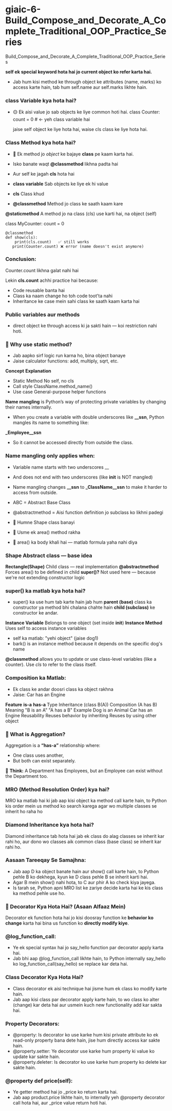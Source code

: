 # giaic-6-Build_Compose_and_Decorate_A_Complete_Traditional_OOP_Practice_Series
Build_Compose_and_Decorate_A_Complete_Traditional_OOP_Practice_Series

**self ek special keyword hota hai jo current object ko refer karta hai.**

- Jab hum kisi method ke through object ke attributes (name, marks) ko access karte hain, tab hum self.name aur self.marks likhte hain.

### class Variable kya hota hai?
- 🟡 Ek aisi value jo sab objects ke liye common hoti hai.
class Counter:
    count = 0  # ← yeh class variable hai

   jaise self object ke liye hota hai, waise cls class ke liye hota hai.

### Class Method kya hota hai?
- 🔵 Ek method jo *object* ke bajaye **class** pe kaam karta hai.
- Isko banate waqt **@classmethod** likhna padta hai
- Aur self ke jagah **cls** hota hai

- **class variable**	  Sab objects ke liye ek hi value
- **cls**	              Class khud
- **@classmethod**	    Method jo class ke saath kaam kare


**@staticmethod**	    A method jo na class (cls) use karti hai, na object (self)


class MyCounter:
    count = 0

    @classmethod
    def show(cls):
        print(cls.count)   ✅ still works
       print(Counter.count) ❌ error (name doesn't exist anymore)


### Conclusion:
Counter.count likhna galat nahi hai

Lekin **cls.count** achhi practice hai because:

- Code reusable banta hai
- Class ka naam change ho toh code toot'ta nahi
- Inheritance ke case mein sahi class ke saath kaam karta hai

### Public variables aur methods 
- direct object ke through access ki ja sakti hain — koi restriction nahi hoti.

### 🤔 Why use static method?
- Jab aapko sirf logic run karna ho, bina object banaye
- Jaise calculator functions: add, multiply, sqrt, etc.

**Concept**	                **Explanation**
- Static Method	            No self, no cls
- Call style	           ClassName.method_name()
- Use case	                General-purpose helper functions

**Name mangling** is Python’s way of protecting private variables by changing their names internally.

- When you create a variable with double underscores like **__ssn**, Python mangles its name to something like:

**_Employee__ssn**
- So it cannot be accessed directly from outside the class.

### Name mangling only applies when:
- Variable name starts with two underscores __
- And does not end with two underscores (like __init__ is NOT mangled)

- Name mangling changes **__ssn** to **_ClassName__ssn** to make it harder to access from outside.

- ABC = Abstract Base Class
- @abstractmethod = Aisi function definition jo subclass ko likhni padegi
- 🔸 Humne Shape class banayi
- 🔸 Usme ek area() method rakha
- 🔸 area() ka body khali hai — matlab formula yaha nahi diya

### Shape	Abstract class — base idea
**Rectangle(Shape)**	    Child class — real implementation
**@abstractmethod**	        Forces area() to be defined in child
**super()?**	            Not used here — because we're not extending constructor logic

### super() ka matlab kya hota hai?
- super() ka use hum tab karte hain jab hum **parent (base)** class ka constructor ya method bhi chalana chahte hain **child (subclass)** ke constructor ke andar.


**Instance Variable**	    Belongs to one object (set inside __init__)
**Instance Method**	        Uses self to access instance variables

- self ka matlab: "yehi object" (jaise dog1)
- bark() is an instance method because it depends on the specific dog's name

**@classmethod** allows you to update or use class-level variables (like a counter). Use *cls* to refer to the class itself.

### Composition ka Matlab:
- Ek class ke andar doosri class ka object rakhna
- Jaise: Car has an Engine

**Feature**	        **is-a**	                            **has-a**
Type	            Inheritance (class B(A))	            Composition (A has B)
Meaning	            "B is an A"	                            "A has a B"
Example	            Dog is an Animal	                    Car has an Engine
Reusability	        Reuses behavior by inheriting	        Reuses by using other object

### 🧠 What is Aggregation?
Aggregation is a **“has-a”** relationship where:

- One class uses another,
- But both can exist separately.

📌 **Think:** A Department has Employees, but an Employee can exist without the Department too.

### MRO (Method Resolution Order) kya hai?
MRO ka matlab hai ki jab aap kisi object ka method call karte hain, to Python kis order mein us method ko search karega agar wo multiple classes se inherit ho raha ho

### Diamond Inheritance kya hota hai?
Diamond inheritance tab hota hai jab ek class do alag classes se inherit kar rahi ho, aur dono wo classes aik common class (base class) se inherit kar rahi ho.

### Aasaan Tareeqay Se Samajhna:
- Jab aap D ka object banate hain aur show() call karte hain, to Python pehle B ko dekhega, kyun ke D class pehle B se inherit karti hai.
- Agar B mein show() nahi hota, to C aur phir A ko check kiya jayega.
- Is tarah se, Python apni MRO list ke zariye decide karta hai ke kis class ka method pehle use ho.

### 🔹 Decorator Kya Hota Hai? (Asaan Alfaaz Mein)
Decorator ek function hota hai jo kisi doosray function ke **behavior ko change** karta hai bina us function ko **directly modify kiye**.

### @log_function_call: 
- Ye ek special syntax hai jo say_hello function par decorator apply karta hai.
- Jab bhi aap @log_function_call likhte hain, to Python internally say_hello ko log_function_call(say_hello) se replace kar deta hai.
 
### Class Decorator Kya Hota Hai?
- Class decorator ek aisi technique hai jisme hum ek class ko modify karte hain.
- Jab aap kisi class par decorator apply karte hain, to wo class ko alter (change) kar deta hai aur usmein kuch new functionality add kar sakta hai.

### Property Decorators:
- @property: Is decorator ko use karke hum kisi private attribute ko ek read-only property bana dete hain, jise hum directly access kar sakte hain.
- @property.setter: Ye decorator use karke hum property ki value ko update kar sakte hain.
- @property.deleter: Is decorator ko use karke hum property ko delete kar sakte hain.

### @property def price(self):

- Ye getter method hai jo _price ko return karta hai.
- Jab aap product.price likhte hain, to internally yeh @property decorator call hota hai, aur _price value return hoti hai.
